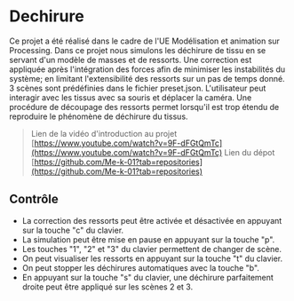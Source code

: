 # Dechirure
Ce projet a été réalisé dans le cadre de l'UE Modélisation et animation sur Processing.
Dans ce projet nous simulons les déchirure de tissu en se servant d'un modèle de masses et de ressorts. 
Une correction est appliquée après l'intégration des forces afin de minimiser les instabilités du système; en limitant l'extensibilité des ressorts sur un pas de temps donné.
3 scènes sont prédéfinies dans le fichier preset.json.
L'utilisateur peut interagir avec les tissus avec sa souris et déplacer la caméra. Une procédure de découpage des ressorts permet lorsqu'il est trop étendu de reproduire le phénomène de déchirure du tissus.

> Lien de la vidéo d'introduction au projet
[https://www.youtube.com/watch?v=9F-dFGtQmTc](https://www.youtube.com/watch?v=9F-dFGtQmTc)
> Lien du dépot
[https://github.com/Me-k-01?tab=repositories](https://github.com/Me-k-01?tab=repositories)

## Contrôle
- La correction des ressorts peut être activée et désactivée en appuyant sur la touche "c" du clavier.
- La simulation peut être mise en pause en appuyant sur la touche "p".
- Les touches "1", "2" et "3" du clavier permettent de changer de scène.
- On peut visualiser les ressorts en appuyant sur la touche "t" du clavier.
- On peut stopper les déchirures automatiques avec la touche "b".
- En appuyant sur la touche "s" du clavier, une déchirure parfaitement droite peut être appliqué sur les scènes 2 et 3.
 
